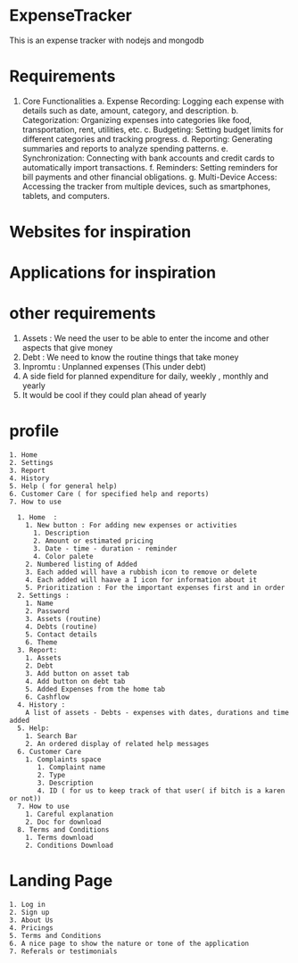 # ExpenseTracker
This is an expense tracker with nodejs and mongodb
# Requirements 
  1. Core Functionalities
    a. Expense Recording: 
         Logging each expense with details such as date, amount, category, and description.
    b. Categorization:
         Organizing expenses into categories like food, transportation, rent, utilities, etc.
    c. Budgeting:
         Setting budget limits for different categories and tracking progress. 
    d. Reporting:
         Generating summaries and reports to analyze  spending patterns.
    e. Synchronization:
         Connecting with bank accounts and credit cards to automatically import transactions.
    f.  Reminders:
         Setting reminders for bill payments and other financial obligations.
    g.  Multi-Device Access:
         Accessing the tracker from multiple devices, such as smartphones, tablets, and computers.

# Websites for inspiration


# Applications for inspiration


# other requirements
  1. Assets : We need the user to be able to enter the income and other aspects that give money
  2. Debt : We need to know the routine things that take money
  3. Inpromtu : Unplanned expenses (This under debt)
  4. A side field for planned expenditure for daily, weekly , monthly and yearly
  5. It would be cool if they could plan ahead of yearly

  # profile  
    1. Home
    2. Settings
    3. Report
    4. History
    5. Help ( for general help)
    6. Customer Care ( for specified help and reports)
    7. How to use

      1. Home  : 
        1. New button : For adding new expenses or activities
          1. Description
          2. Amount or estimated pricing
          3. Date - time - duration - reminder
          4. Color palete
        2. Numbered listing of Added
        3. Each added will have a rubbish icon to remove or delete 
        4. Each added will haave a I icon for information about it 
        5. Prioritization : For the important expenses first and in order
      2. Settings :
        1. Name
        2. Password
        3. Assets (routine)
        4. Debts (routine)
        5. Contact details
        6. Theme
      3. Report: 
        1. Assets
        2. Debt
        3. Add button on asset tab 
        4. Add button on debt tab
        5. Added Expenses from the home tab 
        6. Cashflow
      4. History :
        A list of assets - Debts - expenses with dates, durations and time added
      5. Help: 
        1. Search Bar
        2. An ordered display of related help messages
      6. Customer Care 
        1. Complaints space
           1. Complaint name
           2. Type
           3. Description
           4. ID ( for us to keep track of that user( if bitch is a karen or not))
      7. How to use 
        1. Careful explanation
        2. Doc for download
      8. Terms and Conditions
        1. Terms download
        2. Conditions Download

  # Landing Page
    1. Log in
    2. Sign up
    3. About Us
    4. Pricings
    5. Terms and Conditions
    6. A nice page to show the nature or tone of the application
    7. Referals or testimonials 

